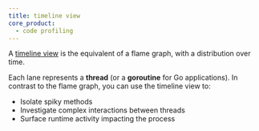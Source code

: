 ```yaml
---
title: timeline view
core_product:
  - code profiling
---
```


A <a href="/profiler/profile_visualizations/#timeline-view">timeline view</a> is the equivalent of a flame graph, with a distribution over time. 

Each lane represents a **thread** (or a **goroutine** for Go applications). In contrast to the flame graph, you can use the timeline view to:
- Isolate spiky methods
- Investigate complex interactions between threads
- Surface runtime activity impacting the process
